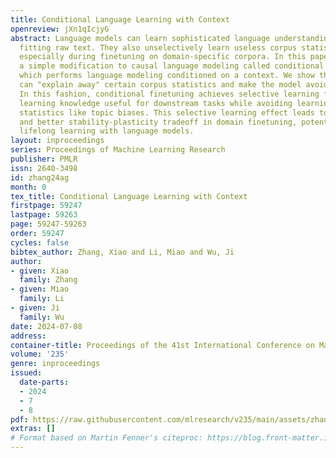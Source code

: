 ```yaml
---
title: Conditional Language Learning with Context
openreview: jXn1qIcjyG
abstract: Language models can learn sophisticated language understanding skills from
  fitting raw text. They also unselectively learn useless corpus statistics and biases,
  especially during finetuning on domain-specific corpora. In this paper, we propose
  a simple modification to causal language modeling called conditional finetuning,
  which performs language modeling conditioned on a context. We show that a context
  can "explain away" certain corpus statistics and make the model avoid learning them.
  In this fashion, conditional finetuning achieves selective learning from a corpus,
  learning knowledge useful for downstream tasks while avoiding learning useless corpus
  statistics like topic biases. This selective learning effect leads to less forgetting
  and better stability-plasticity tradeoff in domain finetuning, potentially benefitting
  lifelong learning with language models.
layout: inproceedings
series: Proceedings of Machine Learning Research
publisher: PMLR
issn: 2640-3498
id: zhang24ag
month: 0
tex_title: Conditional Language Learning with Context
firstpage: 59247
lastpage: 59263
page: 59247-59263
order: 59247
cycles: false
bibtex_author: Zhang, Xiao and Li, Miao and Wu, Ji
author:
- given: Xiao
  family: Zhang
- given: Miao
  family: Li
- given: Ji
  family: Wu
date: 2024-07-08
address:
container-title: Proceedings of the 41st International Conference on Machine Learning
volume: '235'
genre: inproceedings
issued:
  date-parts:
  - 2024
  - 7
  - 8
pdf: https://raw.githubusercontent.com/mlresearch/v235/main/assets/zhang24ag/zhang24ag.pdf
extras: []
# Format based on Martin Fenner's citeproc: https://blog.front-matter.io/posts/citeproc-yaml-for-bibliographies/
---
```

